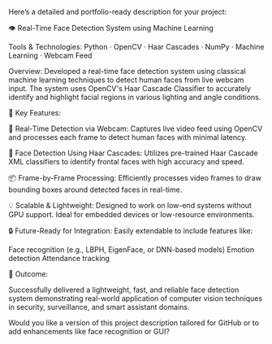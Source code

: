 Here’s a detailed and portfolio-ready description for your project:



 👁️ Real-Time Face Detection System using Machine Learning

Tools & Technologies: Python · OpenCV · Haar Cascades · NumPy · Machine Learning · Webcam Feed

Overview:
Developed a real-time face detection system using classical machine learning techniques to detect human faces from live webcam input. The system uses OpenCV's Haar Cascade Classifier to accurately identify and highlight facial regions in various lighting and angle conditions.



 🔑 Key Features:

 🎥 Real-Time Detection via Webcam:
  Captures live video feed using OpenCV and processes each frame to detect human faces with minimal latency.

 🧠 Face Detection Using Haar Cascades:
  Utilizes pre-trained Haar Cascade XML classifiers to identify frontal faces with high accuracy and speed.

 📦 Frame-by-Frame Processing:
  Efficiently processes video frames to draw bounding boxes around detected faces in real-time.

 💡 Scalable & Lightweight:
  Designed to work on low-end systems without GPU support. Ideal for embedded devices or low-resource environments.

 🔒 Future-Ready for Integration:
  Easily extendable to include features like:

   Face recognition (e.g., LBPH, EigenFace, or DNN-based models)
   Emotion detection
   Attendance tracking



 🎯 Outcome:

Successfully delivered a lightweight, fast, and reliable face detection system demonstrating real-world application of computer vision techniques in security, surveillance, and smart assistant domains.



Would you like a version of this project description tailored for GitHub or to add enhancements like face recognition or GUI?
